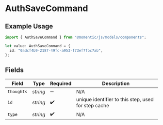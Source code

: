 # AuthSaveCommand

## Example Usage

```typescript
import { AuthSaveCommand } from "@momentic/js/models/components";

let value: AuthSaveCommand = {
  id: "0adcf4b9-2187-49fc-a953-f73ef7fbc7ab",
};
```

## Fields

| Field                                               | Type                                                | Required                                            | Description                                         |
| --------------------------------------------------- | --------------------------------------------------- | --------------------------------------------------- | --------------------------------------------------- |
| `thoughts`                                          | *string*                                            | :heavy_minus_sign:                                  | N/A                                                 |
| `id`                                                | *string*                                            | :heavy_check_mark:                                  | unique identifier to this step, used for step cache |
| `type`                                              | *string*                                            | :heavy_check_mark:                                  | N/A                                                 |